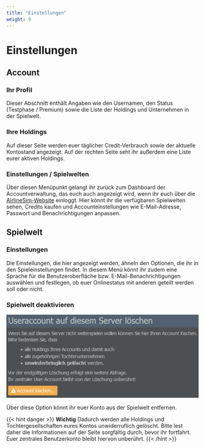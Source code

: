 ```yaml
---
title: "Einstellungen"
weight: 9
---
```


# Einstellungen

## Account

### Ihr Profil

Dieser Abschnitt enthält Angaben wie den Usernamen, den Status (Testphase / Premium) sowie die Liste der Holdings und Unternehmen in der Spielwelt.

### Ihre Holdings

Auf dieser Seite werden euer täglicher Credit-Verbrauch sowie der aktuelle Kontostand angezeigt. Auf der rechten Seite seht ihr außerdem eine Liste eurer aktiven Holdings.

### Einstellungen / Spielwelten

Über diesen Menüpunkt gelangt ihr zurück zum Dashboard der Accountverwaltung, das euch auch angezeigt wird, wenn ihr euch über die [AirlineSim-Website](https://www.airlinesim.aero/de/) einloggt. Hier könnt ihr die verfügbaren Spielwelten sehen, Credits kaufen und Accounteinstellungen wie E-Mail-Adresse, Passwort und Benachrichtigungen anpassen.

## Spielwelt

### Einstellungen

Die Einstellungen, die hier angezeigt werden, ähneln den Optionen, die ihr in den Spieleinstellungen findet. In diesem Menü könnt ihr zudem eine Sprache für die Benutzeroberfläche bzw. E-Mail-Benachrichtigungen auswählen und festlegen, ob euer Onlinestatus mit anderen geteilt werden soll oder nicht.

### Spielwelt deaktivieren

![Verlassen einer Spielwelt](deaktivierung_01.PNG "Verlassen einer Spielwelt")

Über diese Option könnt ihr euer Konto aus der Spielwelt entfernen.

{{< hint danger >}}
**Wichtig** 
Dadurch werden alle Holdings und Tochtergesellschaften eures Kontos unwiderruflich gelöscht. Bitte lest daher die Informationen auf der Seite sorgfältig durch, bevor ihr fortfahrt. Euer zentrales Benutzerkonto bleibt hiervon unberührt.
{{< /hint >}}
